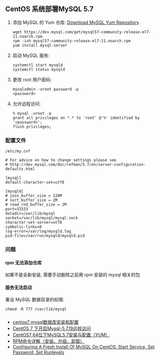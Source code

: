 ## CentOS 系统部署MySQL 5.7

1. 添加 MySQL 的 Yum 仓库: [Download MySQL Yum Repository][mysql-yum-repo].
   ```
   wget https://dev.mysql.com/get/mysql57-community-release-el7-11.noarch.rpm
   rpm -ivh mysql57-community-release-el7-11.noarch.rpm
   yum install mysql-server
   ```
1. 启动 MySQL 服务:
   ```
   systemctl start mysqld
   systemctl status mysqld
   ```
1. 更改 root 用户密码:
   ```
   mysqladmin -uroot password -p
   <password>
   ```
1. 允许远程访问:
   ```
   % mysql -uroot -p
   grant all privileges on *.* to 'root' @'%' identified by '<password>';
   flush privileges;
   ```

### 配置文件

`/etc/my.cnf`

```
# For advice on how to change settings please see
# http://dev.mysql.com/doc/refman/5.7/en/server-configuration-defaults.html

[mysql]
default-character-set=utf8

[mysqld]
# join_buffer_size = 128M
# sort_buffer_size = 2M
# read_rnd_buffer_size = 2M
port=33333
datadir=/var/lib/mysql
socket=/var/lib/mysql/mysql.sock
character-set-server=utf8
symbolic-links=0
log-error=/var/log/mysqld.log
pid-file=/var/run/mysqld/mysqld.pid
```


### 问题

#### rpm 无法添加仓库

如果不是全新安装, 需要手动删除之前用 rpm 安装的 mysql 相关的包

#### 服务无法启动

重设 MySQL 数据目录的权限:

```
chmod -R 777 /var/lib/mysql
```

###

- [centos7 mysql数据库安装和配置][cnblogs-4680083]
- [CentOS 7 下开启Mysql-5.7.19远程访问][csdn-76381632]
- [CentOS7 64位下MySQL5.7安装与配置（YUM）][linuxidc-135288]
- [RPM命令详解（安装、升级、卸载）][csdn-rpm]
- [Configuring A Fresh Install Of MySQL On CentOS: Start Service, Set Password, Set Runlevels][linuxacademy-config-fresh-install-mysql]

[linuxidc-135288]: http://www.linuxidc.com/Linux/2016-09/135288.htm
[cnblogs-4680083]: https://www.cnblogs.com/starof/p/4680083.html
[csdn-rpm]: http://blog.csdn.net/samxx8/article/details/46739005
[mysql-yum-repo]: https://dev.mysql.com/downloads/repo/yum
[csdn-76381632]: http://blog.csdn.net/u010758410/article/details/76381632
[linuxacademy-config-fresh-install-mysql]: https://linuxacademy.com/blog/linux/configuring-a-fresh-install-of-mysql-on-centos-start-service-set-password-set-runlevels
